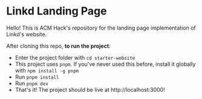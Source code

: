# Linkd Landing Page

Hello! This is ACM Hack's repository for the landing page implementation of Linkd's website.

After cloning this repo, **to run the project**:
- Enter the project folder with `cd starter-website`
- This project uses `pnpm`. If you've never used this before, install it globally with `npm install -g pnpm`
- Run `pnpm install`
- Run `pnpm dev`
- That's it! The project should be live at http://localhost:3000!